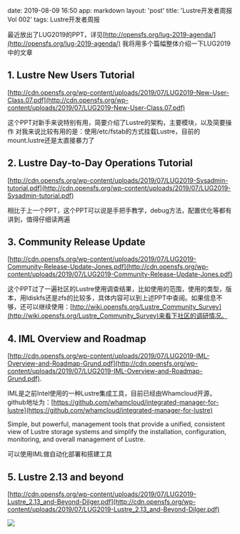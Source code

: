 date: 2019-08-09 16:50
app: markdown
layout: 'post'
title: 'Lustre开发者周报Vol 002'
tags: Lustre开发者周报

最近放出了LUG2019的PPT，详见[http://opensfs.org/lug-2019-agenda/](http://opensfs.org/lug-2019-agenda/)
我将用多个篇幅整体介绍一下LUG2019中的文章
## 1. Lustre New Users Tutorial 
[http://cdn.opensfs.org/wp-content/uploads/2019/07/LUG2019-New-User-Class.07.pdf](http://cdn.opensfs.org/wp-content/uploads/2019/07/LUG2019-New-User-Class.07.pdf)    
  
这个PPT对新手来说特别有用，简要介绍了Lustre的架构，主要模块，以及简要操作
对我来说比较有用的是：使用/etc/fstab的方式挂载Lustre，目前的mount.lustre还是太直接暴力了

## 2. Lustre Day‐to‐Day Operations Tutorial
[http://cdn.opensfs.org/wp-content/uploads/2019/07/LUG2019-Sysadmin-tutorial.pdf](http://cdn.opensfs.org/wp-content/uploads/2019/07/LUG2019-Sysadmin-tutorial.pdf)      

相比于上一个PPT，这个PPT可以说是手把手教学，debug方法，配置优化等都有讲到，值得仔细读两遍

## 3. Community Release Update 
[http://cdn.opensfs.org/wp-content/uploads/2019/07/LUG2019-Community-Release-Update-Jones.pdf](http://cdn.opensfs.org/wp-content/uploads/2019/07/LUG2019-Community-Release-Update-Jones.pdf)      

这个PPT过了一遍社区的Lustre使用调查结果，比如使用的范围，使用的类型，版本，用ldiskfs还是zfs的比较多，具体内容可以到上述PPT中查阅。如果信息不够，还可以继续使用：[http://wiki.opensfs.org/Lustre_Community_Survey](http://wiki.opensfs.org/Lustre_Community_Survey)来看下社区的调研情况。

## 4.  IML Overview and Roadmap
[http://cdn.opensfs.org/wp-content/uploads/2019/07/LUG2019-IML-Overview-and-Roadmap-Grund.pdf](http://cdn.opensfs.org/wp-content/uploads/2019/07/LUG2019-IML-Overview-and-Roadmap-Grund.pdf).   

IML是之前Intel使用的一种Lustre集成工具，目前已经由Whamcloud开源，github地址为：[https://github.com/whamcloud/integrated-manager-for-lustre](https://github.com/whamcloud/integrated-manager-for-lustre)  

Simple, but powerful, management tools that provide a unified, consistent view of Lustre storage systems and simplify the installation, configuration, monitoring, and overall management of Lustre.  

可以使用IML做自动化部署和搭建工具


## 5.  Lustre 2.13 and beyond
[http://cdn.opensfs.org/wp-content/uploads/2019/07/LUG2019-Lustre_2.13_and-Beyond-Dilger.pdf](http://cdn.opensfs.org/wp-content/uploads/2019/07/LUG2019-Lustre_2.13_and-Beyond-Dilger.pdf)

![](./_image/2019-08-09/2019-08-19-20-36-59.png)


































